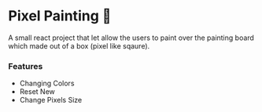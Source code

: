 <h1>Pixel Painting &#x1F3A8;</h1>
<p>A small react project that let allow the users to paint over the painting board which made out of a box (pixel like sqaure).</p>

<h3>Features</h3>
<ul>
  <li>Changing Colors</li>
  <li>Reset New </li>
  <li>Change Pixels Size</li>
</ul>
